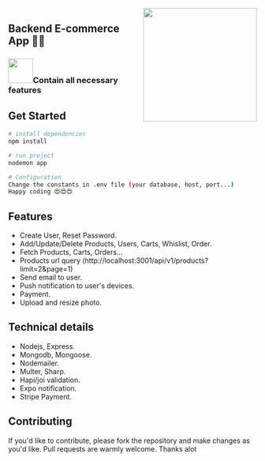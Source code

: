 <img align='right' src="https://media.giphy.com/media/M9gbBd9nbDrOTu1Mqx/giphy.gif" width="230">
 
## Backend E-commerce App 👨‍💻



### <img src="https://media.giphy.com/media/VgCDAzcKvsR6OM0uWg/giphy.gif" width="50">Contain all necessary features 


## Get Started


``` bash
# install dependencies
npm install
```
``` bash
# run project
nodemon app
```
``` bash
# Configuration 
Change the constants in .env file (your database, host, port...) 
Happy coding 😍😍😍
```

## Features
- Create User, Reset Password.
- Add/Update/Delete Products, Users, Carts, Whislist, Order.
- Fetch Products, Carts, Orders...
- Products url query (http://localhost:3001/api/v1/products?limit=2&page=1)
- Send email to user.
- Push notification to user's devices.
- Payment.
- Upload and resize photo.


## Technical details
  - Nodejs, Express.
  - Mongodb, Mongoose.
  - Nodemailer.
  - Multer, Sharp.
  - Hapi/joi validation.
  - Expo notification.
  - Stripe Payment.
  
  
## Contributing

If you'd like to contribute, please fork the repository and make changes as
you'd like. Pull requests are warmly welcome. Thanks alot
  




